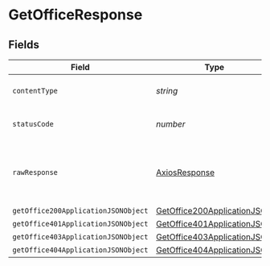 # GetOfficeResponse


## Fields

| Field                                                                                 | Type                                                                                  | Required                                                                              | Description                                                                           |
| ------------------------------------------------------------------------------------- | ------------------------------------------------------------------------------------- | ------------------------------------------------------------------------------------- | ------------------------------------------------------------------------------------- |
| `contentType`                                                                         | *string*                                                                              | :heavy_check_mark:                                                                    | HTTP response content type for this operation                                         |
| `statusCode`                                                                          | *number*                                                                              | :heavy_check_mark:                                                                    | HTTP response status code for this operation                                          |
| `rawResponse`                                                                         | [AxiosResponse](https://axios-http.com/docs/res_schema)                               | :heavy_minus_sign:                                                                    | Raw HTTP response; suitable for custom response parsing                               |
| `getOffice200ApplicationJSONObject`                                                   | [GetOffice200ApplicationJSON](../../models/operations/getoffice200applicationjson.md) | :heavy_minus_sign:                                                                    | OK                                                                                    |
| `getOffice401ApplicationJSONObject`                                                   | [GetOffice401ApplicationJSON](../../models/operations/getoffice401applicationjson.md) | :heavy_minus_sign:                                                                    | Unauthenticated                                                                       |
| `getOffice403ApplicationJSONObject`                                                   | [GetOffice403ApplicationJSON](../../models/operations/getoffice403applicationjson.md) | :heavy_minus_sign:                                                                    | Forbidden                                                                             |
| `getOffice404ApplicationJSONObject`                                                   | [GetOffice404ApplicationJSON](../../models/operations/getoffice404applicationjson.md) | :heavy_minus_sign:                                                                    | Not Found                                                                             |
